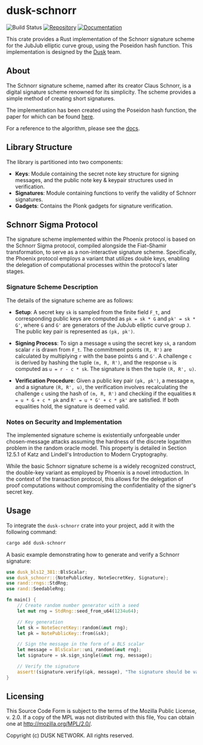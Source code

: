 # dusk-schnorr
![Build Status](https://github.com/dusk-network/schnorr/workflows/Continuous%20integration/badge.svg)
[![Repository](https://img.shields.io/badge/github-schnorr-blueviolet?logo=github)](https://github.com/dusk-network/schnorr)
[![Documentation](https://img.shields.io/badge/docs-schnorr-blue?logo=rust)](https://docs.rs/schnorr/)

This crate provides a Rust implementation of the Schnorr signature scheme for the JubJub elliptic curve group, using the Poseidon hash function. This implementation is designed by the [Dusk](https://dusk.network) team.

## About
The Schnorr signature scheme, named after its creator Claus Schnorr, is a digital signature scheme renowned for its simplicity. The scheme provides a simple method of creating short signatures. 

The implementation has been created using the
Poseidon hash function, the paper for which can
be found [here](https://eprint.iacr.org/2019/458.pdf).

For a reference to the algorithm, please see the 
[docs](https://app.gitbook.com/@dusk-network/s/specs/proposals/rfc/rfc-17).

## Library Structure
The library is partitioned into two components:

- **Keys**: Module containing the secret note key structure for signing messages, and the public note key & keypair structures used in verification.
- **Signatures**: Module containing functions to verify the validity of Schnorr signatures.
- **Gadgets**: Contains the Plonk gadgets for signature verification.

## Schnorr Sigma Protocol

The signature scheme implemented within the Phoenix protocol is based on the Schnorr Sigma protocol, compiled alongside the Fiat–Shamir transformation, to serve as a non-interactive signature scheme. Specifically, the Phoenix protocol employs a variant that utilizes double keys, enabling the delegation of computational processes within the protocol's later stages.

### Signature Scheme Description

The details of the signature scheme are as follows:

- **Setup**: A secret key `sk` is sampled from the finite field `F_t`, and corresponding public keys are computed as `pk = sk * G` and `pk' = sk * G'`, where `G` and `G'` are generators of the JubJub elliptic curve group `J`. The public key pair is represented as `(pk, pk')`.

- **Signing Process**: To sign a message `m` using the secret key `sk`, a random scalar `r` is drawn from `F_t`. The commitment points `(R, R')` are calculated by multiplying `r` with the base points `G` and `G'`. A challenge `c` is derived by hashing the tuple `(m, R, R')`, and the response `u` is computed as `u = r - c * sk`. The signature is then the tuple `(R, R', u)`.

- **Verification Procedure**: Given a public key pair `(pk, pk')`, a message `m`, and a signature `(R, R', u)`, the verification involves recalculating the challenge `c` using the hash of `(m, R, R')` and checking if the equalities `R = u * G + c * pk` and `R' = u * G' + c * pk'` are satisfied. If both equalities hold, the signature is deemed valid.

### Notes on Security and Implementation

The implemented signature scheme is existentially unforgeable under chosen-message attacks assuming the hardness of the discrete logarithm problem in the random oracle model. This property is detailed in Section 12.5.1 of Katz and Lindell's Introduction to Modern Cryptography.

While the basic Schnorr signature scheme is a widely recognized construct, the double-key variant as employed by Phoenix is a novel introduction. In the context of the transaction protocol, this allows for the delegation of proof computations without compromising the confidentiality of the signer's secret key.

## Usage
To integrate the `dusk-schnorr` crate into your project, add it with the following command:
```bash
cargo add dusk-schnorr
```

A basic example demonstrating how to generate and verify a Schnorr signature:
```rust
use dusk_bls12_381::BlsScalar;
use dusk_schnorr::{NotePublicKey, NoteSecretKey, Signature};
use rand::rngs::StdRng;
use rand::SeedableRng;

fn main() {
    // Create random number generator with a seed
    let mut rng = StdRng::seed_from_u64(1234u64);

    // Key generation
    let sk = NoteSecretKey::random(&mut rng);
    let pk = NotePublicKey::from(&sk);

    // Sign the message in the form of a BLS scalar
    let message = BlsScalar::uni_random(&mut rng);
    let signature = sk.sign_single(&mut rng, message);

    // Verify the signature
    assert!(signature.verify(&pk, message), "The signature should be valid.");
}
```

## Licensing
This Source Code Form is subject to the terms of the Mozilla Public
License, v. 2.0. If a copy of the MPL was not distributed with this
file, You can obtain one at http://mozilla.org/MPL/2.0/.

Copyright (c) DUSK NETWORK. All rights reserved.